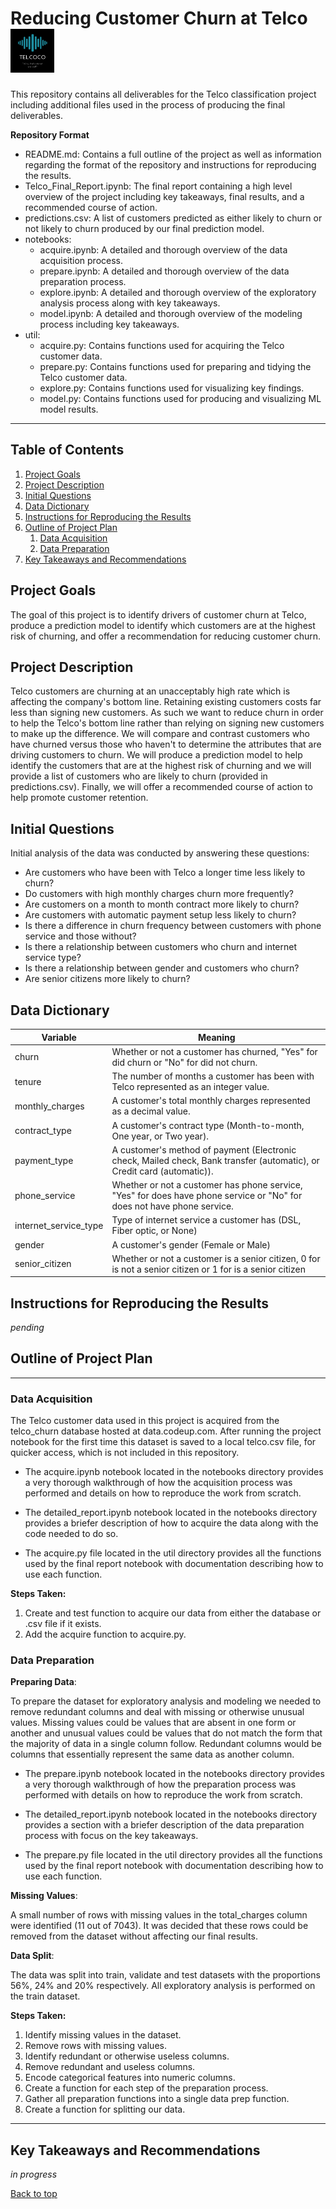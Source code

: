 # Reducing Customer Churn at Telco <img src="TelcoCo.png" alt="drawing" width="70"/>

This repository contains all deliverables for the Telco classification project including additional files used 
in the process of producing the final deliverables.

**Repository Format**
- README.md: Contains a full outline of the project as well as information regarding the format of the repository 
and instructions for reproducing the results.
- Telco_Final_Report.ipynb: The final report containing a high level overview of the project including key takeaways, 
final results, and a recommended course of action.
- predictions.csv: A list of customers predicted as either likely to churn or not likely to churn produced by our
final prediction model.
- notebooks:
    - acquire.ipynb: A detailed and thorough overview of the data acquisition process.
    - prepare.ipynb: A detailed and thorough overview of the data preparation process.
    - explore.ipynb: A detailed and thorough overview of the exploratory analysis process along with key takeaways.
    - model.ipynb: A detailed and thorough overview of the modeling process including key takeaways.
- util:
    - acquire.py: Contains functions used for acquiring the Telco customer data.
    - prepare.py: Contains functions used for preparing and tidying the Telco customer data.
    - explore.py: Contains functions used for visualizing key findings.
    - model.py: Contains functions used for producing and visualizing ML model results.
---

## Table of Contents

1. [Project Goals](#project-goals)
2. [Project Description](#project-description)
3. [Initial Questions](#initial-questions)
4. [Data Dictionary](#data-dictionary)
5. [Instructions for Reproducing the Results](#instructions-for-reproducing-the-results)
6. [Outline of Project Plan](#outline-of-project-plan)
    1. [Data Acquisition](#data-acquisition)
    2. [Data Preparation](#data-preparation)
7. [Key Takeaways and Recommendations](#key-takeaways-and-recommendations)

## Project Goals

The goal of this project is to identify drivers of customer churn at Telco, produce a prediction model to identify 
which customers are at the highest risk of churning, and offer a recommendation for reducing customer churn.

## Project Description

Telco customers are churning at an unacceptably high rate which is affecting the company's bottom line. Retaining
existing customers costs far less than signing new customers. As such we want to reduce churn in order to help
the Telco's bottom line rather than relying on signing new customers to make up the difference. We will compare
and contrast customers who have churned versus those who haven't to determine the attributes that are driving 
customers to churn. We will produce a prediction model to help identify the customers that are at the highest risk 
of churning and we will provide a list of customers who are likely to churn (provided in predictions.csv). Finally, 
we will offer a recommended course of action to help promote customer retention.

## Initial Questions

Initial analysis of the data was conducted by answering these questions:

- Are customers who have been with Telco a longer time less likely to churn?
- Do customers with high monthly charges churn more frequently?
- Are customers on a month to month contract more likely to churn?
- Are customers with automatic payment setup less likely to churn?
- Is there a difference in churn frequency between customers with phone service and those without?
- Is there a relationship between customers who churn and internet service type?
- Is there a relationship between gender and customers who churn?
- Are senior citizens more likely to churn?

## Data Dictionary

| Variable              | Meaning      |
| --------------------- | ------------ |
| churn                 | Whether or not a customer has churned, "Yes" for did churn or "No" for did not churn. |
| tenure                | The number of months a customer has been with Telco represented as an integer value. |
| monthly_charges       | A customer's total monthly charges represented as a decimal value. |
| contract_type         | A customer's contract type (Month-to-month, One year, or Two year). |
| payment_type          | A customer's method of payment (Electronic check, Mailed check, Bank transfer (automatic), or Credit card (automatic)). |
| phone_service         | Whether or not a customer has phone service, "Yes" for does have phone service or "No" for does not have phone service. |
| internet_service_type | Type of internet service a customer has (DSL, Fiber optic, or None) |
| gender                | A customer's gender (Female or Male) |
| senior_citizen        | Whether or not a customer is a senior citizen, 0 for is not a senior citizen or 1 for is a senior citizen |

## Instructions for Reproducing the Results

*pending*

## Outline of Project Plan
---
### Data Acquisition

The Telco customer data used in this project is acquired from the telco_churn database hosted at data.codeup.com. After 
running the project notebook for the first time this dataset is saved to a local telco.csv file, for quicker access, which 
is not included in this repository.

- The acquire.ipynb notebook located in the notebooks directory provides a very thorough walkthrough of how the acquisition 
process was performed and details on how to reproduce the work from scratch.

- The detailed_report.ipynb notebook located in the notebooks directory provides a briefer description of how to acquire the
data along with the code needed to do so.

- The acquire.py file located in the util directory provides all the functions used by the final report notebook with documentation
describing how to use each function.

**Steps Taken:**
1. Create and test function to acquire our data from either the database or .csv file if it exists.
2. Add the acquire function to acquire.py.

### Data Preparation

**Preparing Data**:

To prepare the dataset for exploratory analysis and modeling we needed to remove redundant columns and deal with missing or otherwise
unusual values. Missing values could be values that are absent in one form or another and unusual values could be values that do not match
the form that the majority of data in a single column follow. Redundant columns would be columns that essentially represent the same data
as another column.

- The prepare.ipynb notebook located in the notebooks directory provides a very thorough walkthrough of how the preparation
process was performed with details on how to reproduce the work from scratch.

- The detailed_report.ipynb notebook located in the notebooks directory provides a section with a briefer description of the data
preparation process with focus on the key takeaways.

- The prepare.py file located in the util directory provides all the functions used by the final report notebook with documentation
describing how to use each function.

**Missing Values**:

A small number of rows with missing values in the total_charges column were identified (11 out of 7043). It was decided that these
rows could be removed from the dataset without affecting our final results.

**Data Split**:

The data was split into train, validate and test datasets with the proportions 56%, 24% and 20% respectively. All exploratory analysis
is performed on the train dataset.

**Steps Taken:**
1. Identify missing values in the dataset.
2. Remove rows with missing values.
3. Identify redundant or otherwise useless columns.
4. Remove redundant and useless columns.
5. Encode categorical features into numeric columns.
6. Create a function for each step of the preparation process.
7. Gather all preparation functions into a single data prep function.
8. Create a function for splitting our data.
---
## Key Takeaways and Recommendations

*in progress*

[Back to top](#reducing-customer-churn-at-telco-img-src"telcocopng"-alt"drawing"-width"70")